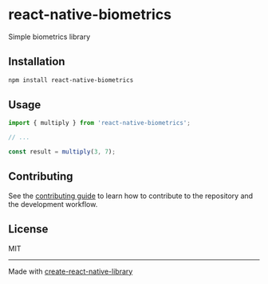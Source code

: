 # react-native-biometrics

Simple biometrics library

## Installation


```sh
npm install react-native-biometrics
```


## Usage


```js
import { multiply } from 'react-native-biometrics';

// ...

const result = multiply(3, 7);
```


## Contributing

See the [contributing guide](CONTRIBUTING.md) to learn how to contribute to the repository and the development workflow.

## License

MIT

---

Made with [create-react-native-library](https://github.com/callstack/react-native-builder-bob)
